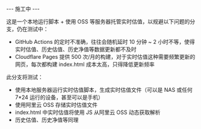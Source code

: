 --- 施工中 ---

这是一个本地运行脚本 + 使用 OSS 等服务器托管实时估值，以规避以下问题的分支，仍在测试中：

- GitHub Actions 的定时不准确，往往会随机延时 10 分钟 ~ 2 小时不等，使得实时估值、历史估值、历史净值等数据更新都不及时
- Cloudflare Pages 提供 500 次/月的构建，对于实时估值这种需要频繁更新的网页，每次都构建 index.html 成本太高，只得降低更新频率

此分支将测试：

- 使用本地服务器运行实时估值脚本，生成实时估值文件（可以是 NAS 或任何 7*24 运行的设备，甚至可以是手机）
- 使用阿里云 OSS 存储实时估值文件
- index.html 中实时估值将使用 JS 从阿里云 OSS 动态获取解析
- 历史估值、历史净值等同理
